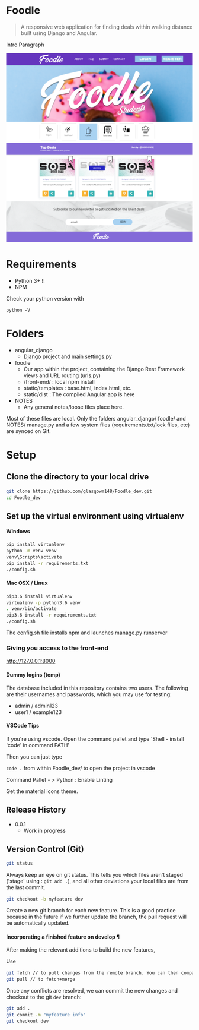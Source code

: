 # Foodle
> A responsive web application for finding deals within walking distance built using Django and Angular. 



Intro Paragraph

![](NOTES/header.png)

# Requirements

* Python 3+ !!
* NPM


Check your python version with

```
python -V
```

# Folders

* angular_django
    * Django project and main settings.py 
* foodle
    * Our app within the project, containing the Django Rest Framework views and URL routing (urls.py)
    * /front-end/ : local npm install
    * static/templates : base.html, index.html, etc. 
    * static/dist : The compiled Angular app is here
* NOTES
    * Any general notes/loose files place here. 

Most of these files are local. Only the folders angular_django/ foodle/ and NOTES/ manage.py and a few system files (requirements.txt/lock files, etc) 
are synced on Git.

# Setup



## Clone the directory to your local drive

```sh
git clone https://github.com/glasgowm148/Foodle_dev.git
cd Foodle_dev
```


## Set up the virtual environment using virtualenv

#### Windows

```sh
pip install virtualenv
python -m venv venv
venv\Scripts\activate
pip install -r requirements.txt
./config.sh
```

#### Mac OSX / Linux 
```sh
pip3.6 install virtualenv
virtualenv -p python3.6 venv
. venv/bin/activate
pip3.6 install -r requirements.txt
./config.sh
```

The config.sh file installs npm and launches manage.py runserver

### Giving you access to the front-end 

http://127.0.0.1:8000

#### Dummy logins (temp)

The database included in this repository contains two users. The following are their usernames and passwords, which you may use for testing:

- admin / admin123
- user1 / example123

#### VSCode Tips

If you're using vscode. Open the command pallet and type 'Shell - install 'code' in command PATH'

Then you can just type

`code .` from within Foodle_dev/ to open the project in vscode

Command Pallet - > Python : Enable Linting 

Get the material icons theme.


## Release History

* 0.0.1
    * Work in progress


## Version Control (Git)

```sh
git status
```

Always keep an eye on git status. This tells you which files aren't staged ('stage' using : `git add .`), and all other deviations your local files are from the last commit. 


```sh
git checkout -b myfeature dev
```

Create a new git branch for each new feature. This is a good practice because in the future if we further update the branch, the pull request will be automatically updated.



#### Incorporating a finished feature on develop ¶
After making the relevant additions to build the new features,

Use 
```sh
git fetch // to pull changes from the remote branch. You can then compare changes & modify as needed.
git pull // to fetch+merge
```


Once any conflicts are resolved, we can  commit the new changes and checkout to the git `dev` branch:
```sh
git add .
git commit -m "myfeature info"
git checkout dev
```








